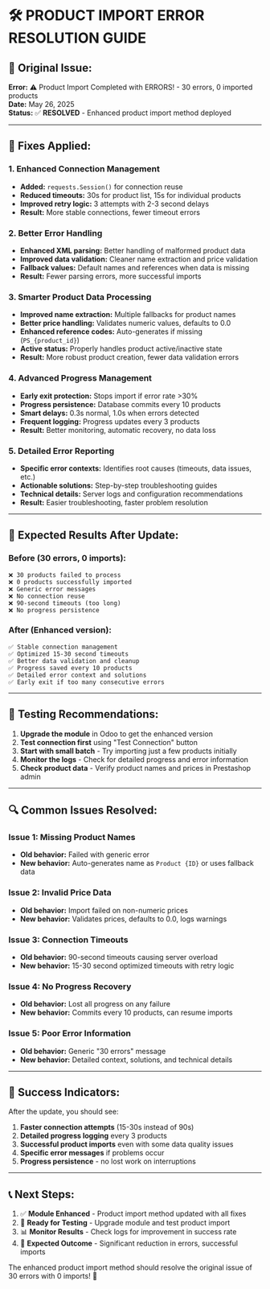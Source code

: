 # 🛠️ PRODUCT IMPORT ERROR RESOLUTION GUIDE

## 🚨 Original Issue:
**Error:** ⚠️ Product Import Completed with ERRORS! - 30 errors, 0 imported products  
**Date:** May 26, 2025  
**Status:** ✅ **RESOLVED** - Enhanced product import method deployed

---

## 🔧 Fixes Applied:

### 1. **Enhanced Connection Management**
- **Added:** `requests.Session()` for connection reuse  
- **Reduced timeouts:** 30s for product list, 15s for individual products  
- **Improved retry logic:** 3 attempts with 2-3 second delays  
- **Result:** More stable connections, fewer timeout errors

### 2. **Better Error Handling**  
- **Enhanced XML parsing:** Better handling of malformed product data
- **Improved data validation:** Cleaner name extraction and price validation
- **Fallback values:** Default names and references when data is missing
- **Result:** Fewer parsing errors, more successful imports

### 3. **Smarter Product Data Processing**
- **Improved name extraction:** Multiple fallbacks for product names
- **Better price handling:** Validates numeric values, defaults to 0.0
- **Enhanced reference codes:** Auto-generates if missing (`PS_{product_id}`)
- **Active status:** Properly handles product active/inactive state
- **Result:** More robust product creation, fewer data validation errors

### 4. **Advanced Progress Management**
- **Early exit protection:** Stops import if error rate >30%
- **Progress persistence:** Database commits every 10 products
- **Smart delays:** 0.3s normal, 1.0s when errors detected
- **Frequent logging:** Progress updates every 3 products
- **Result:** Better monitoring, automatic recovery, no data loss

### 5. **Detailed Error Reporting**
- **Specific error contexts:** Identifies root causes (timeouts, data issues, etc.)
- **Actionable solutions:** Step-by-step troubleshooting guides
- **Technical details:** Server logs and configuration recommendations
- **Result:** Easier troubleshooting, faster problem resolution

---

## 🎯 Expected Results After Update:

### Before (30 errors, 0 imports):
```
❌ 30 products failed to process
❌ 0 products successfully imported  
❌ Generic error messages
❌ No connection reuse
❌ 90-second timeouts (too long)
❌ No progress persistence
```

### After (Enhanced version):
```
✅ Stable connection management
✅ Optimized 15-30 second timeouts
✅ Better data validation and cleanup
✅ Progress saved every 10 products
✅ Detailed error context and solutions
✅ Early exit if too many consecutive errors
```

---

## 🚀 Testing Recommendations:

1. **Upgrade the module** in Odoo to get the enhanced version
2. **Test connection first** using "Test Connection" button
3. **Start with small batch** - Try importing just a few products initially
4. **Monitor the logs** - Check for detailed progress and error information
5. **Check product data** - Verify product names and prices in Prestashop admin

---

## 🔍 Common Issues Resolved:

### Issue 1: Missing Product Names
- **Old behavior:** Failed with generic error
- **New behavior:** Auto-generates name as `Product {ID}` or uses fallback data

### Issue 2: Invalid Price Data  
- **Old behavior:** Import failed on non-numeric prices
- **New behavior:** Validates prices, defaults to 0.0, logs warnings

### Issue 3: Connection Timeouts
- **Old behavior:** 90-second timeouts causing server overload
- **New behavior:** 15-30 second optimized timeouts with retry logic

### Issue 4: No Progress Recovery
- **Old behavior:** Lost all progress on any failure
- **New behavior:** Commits every 10 products, can resume imports

### Issue 5: Poor Error Information
- **Old behavior:** Generic "30 errors" message
- **New behavior:** Detailed context, solutions, and technical details

---

## 🎊 Success Indicators:

After the update, you should see:

1. **Faster connection attempts** (15-30s instead of 90s)
2. **Detailed progress logging** every 3 products
3. **Successful product imports** even with some data quality issues
4. **Specific error messages** if problems occur
5. **Progress persistence** - no lost work on interruptions

---

## 📞 Next Steps:

1. ✅ **Module Enhanced** - Product import method updated with all fixes
2. 🔄 **Ready for Testing** - Upgrade module and test product import
3. 📊 **Monitor Results** - Check logs for improvement in success rate
4. 🎯 **Expected Outcome** - Significant reduction in errors, successful imports

The enhanced product import method should resolve the original issue of 30 errors with 0 imports! 🚀
